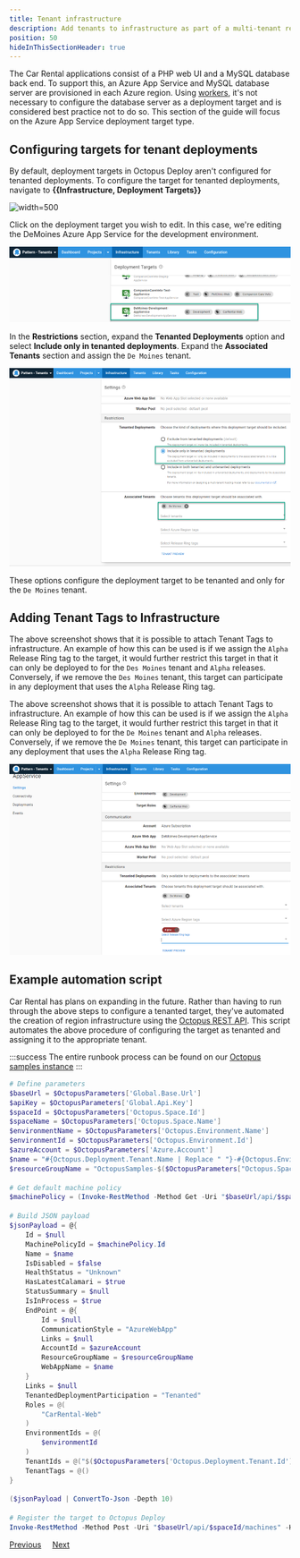 ```yaml
---
title: Tenant infrastructure
description: Add tenants to infrastructure as part of a multi-tenant region setup in Octopus Deploy.
position: 50
hideInThisSectionHeader: true
---
```


The Car Rental applications consist of a PHP web UI and a MySQL database back end.  To support this, an Azure App Service and MySQL database server are provisioned in each Azure region.  Using [workers](/docs/infrastructure/workers/index.md), it's not necessary to configure the database server as a deployment target and is considered best practice not to do so.  This section of the guide will focus on the Azure App Service deployment target type.

## Configuring targets for tenant deployments

By default, deployment targets in Octopus Deploy aren't configured for tenanted deployments.  To configure the target for tenanted deployments, navigate to **{{Infrastructure, Deployment Targets}}**

![](/images/octopus-deployment-targets.png "width=500")

Click on the deployment target you wish to edit.  In this case, we're editing the DeMoines Azure App Service for the development environment.

![](images/tenant-demoines-development.png "width=500")

In the **Restrictions** section, expand the **Tenanted Deployments** option and select **Include only in tenanted deployments**.  Expand the **Associated Tenants** section and assign the `De Moines` tenant.

![](images/tenant-demoines-tenanted.png "width=500")

These options configure the deployment target to be tenanted and only for the `De Moines` tenant.

## Adding Tenant Tags to Infrastructure
The above screenshot shows that it is possible to attach Tenant Tags to infrastructure.  An example of how this can be used is if we assign the `Alpha` Release Ring tag to the target, it would further restrict this target in that it can only be deployed to for the `Des Moines` tenant and `Alpha` releases.  Conversely, if we remove the `Des Moines` tenant, this target can participate in any deployment that uses the `Alpha` Release Ring tag.

The above screenshot shows that it is possible to attach Tenant Tags to infrastructure.  An example of how this can be used is if we assign the `Alpha` Release Ring tag to the target, it would further restrict this target in that it can only be deployed to for the `De Moines` tenant and `Alpha` releases.  Conversely, if we remove the `De Moines` tenant, this target can participate in any deployment that uses the `Alpha` Release Ring tag.

![](images/tenant-demoines-tenanted-alpha-tag.png "width=500")

## Example automation script

Car Rental has plans on expanding in the future.  Rather than having to run through the above steps to configure a tenanted target, they've automated the creation of region infrastructure using the [Octopus REST API](/docs/octopus-rest-api/index.md).  This script automates the above procedure of configuring the target as tenanted and assigning it to the appropriate tenant. 

:::success
The entire runbook process can be found on our [Octopus samples instance](https://samples.octopus.app/app#/Spaces-682/projects/car-rental/operations/runbooks/Runbooks-1361/overview)
:::

```powershell
# Define parameters
$baseUrl = $OctopusParameters['Global.Base.Url']
$apiKey = $OctopusParameters['Global.Api.Key']
$spaceId = $OctopusParameters['Octopus.Space.Id']
$spaceName = $OctopusParameters['Octopus.Space.Name']
$environmentName = $OctopusParameters['Octopus.Environment.Name']
$environmentId = $OctopusParameters['Octopus.Environment.Id']
$azureAccount = $OctopusParameters['Azure.Account']
$name = "#{Octopus.Deployment.Tenant.Name | Replace " "}-#{Octopus.Environment.Name}-AppService"
$resourceGroupName = "OctopusSamples-$($OctopusParameters["Octopus.Space.Name"].Replace(' ', ''))-$($OctopusParameters["Octopus.Deployment.Tenant.Name"].Replace(' ', ''))-$($OctopusParameters["Octopus.Environment.Name"])-rg"

# Get default machine policy
$machinePolicy = (Invoke-RestMethod -Method Get -Uri "$baseUrl/api/$spaceId/machinepolicies/all" -Headers @{"X-Octopus-ApiKey"="$apiKey"}) | Where-Object {$_.Name -eq "Default Machine Policy"}

# Build JSON payload
$jsonPayload = @{
	Id = $null
    MachinePolicyId = $machinePolicy.Id
    Name = $name
    IsDisabled = $false
    HealthStatus = "Unknown"
    HasLatestCalamari = $true
    StatusSummary = $null
    IsInProcess = $true
    EndPoint = @{
    	Id = $null
        CommunicationStyle = "AzureWebApp"
        Links = $null
        AccountId = $azureAccount
        ResourceGroupName = $resourceGroupName
        WebAppName = $name
    }
    Links = $null
    TenantedDeploymentParticipation = "Tenanted"
    Roles = @(
    	"CarRental-Web"
    )
    EnvironmentIds = @(
    	$environmentId
    )
    TenantIds = @("$($OctopusParameters['Octopus.Deployment.Tenant.Id'])")
    TenantTags = @()
}

($jsonPayload | ConvertTo-Json -Depth 10)

# Register the target to Octopus Deploy
Invoke-RestMethod -Method Post -Uri "$baseUrl/api/$spaceId/machines" -Headers @{"X-Octopus-ApiKey"="$apiKey"} -Body ($jsonPayload | ConvertTo-Json -Depth 10)
```

<span><a class="btn btn-secondary" href="/docs/tenants/guides/multi-tenant-region/manage-tenant-and-tenant-tags">Previous</a></span>&nbsp;&nbsp;&nbsp;&nbsp;&nbsp;<span><a class="btn btn-success" href="/docs/tenants/guides/multi-tenant-region/deploying-to-release-ring">Next</a></span>